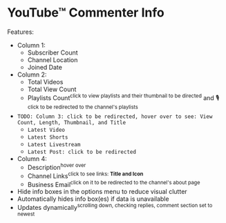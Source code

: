 # YouTube™ Commenter Info

Features:
- Column 1:
  - Subscriber Count
  - Channel Location
  - Joined Date
- Column 2:
  - Total Videos
  - Total View Count
  - Playlists Count<sup>click to view playlists and their thumbnail to be directed</sup> and 🎙<sup>click to be redirected to the channel's playlists</sup>
- `TODO: Column 3: click to be redirected, hover over to see: View Count, Length, Thumbnail, and Title`
  - `Latest Video`
  - `Latest Shorts`
  - `Latest Livestream`
  - `Latest Post: click to be redirected`
- Column 4:
  - Description<sup>hover over</sup>
  - Channel Links<sup>click to see links: **Title and Icon**</sup>
  - Business Email<sup>click on it to be redirected to the channel's about page</sup>
- Hide info boxes in the options menu to reduce visual clutter
- Automatically hides info box(es) if data is unavailable
- Updates dynamically<sup>scrolling down, checking replies, comment section set to newest</sup>
